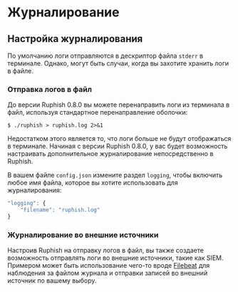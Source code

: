 # Журналирование

## Настройка журналирования

По умолчанию логи отправляются в дескриптор файла `stderr` в терминале. Однако, могут быть случаи, когда вы захотите хранить логи в файле.

### Отправка логов в файл

До версии Ruphish 0.8.0 вы можете перенаправить логи из терминала в файл, используя стандартное перенаправление оболочки:

```text
$ ./ruphish > ruphish.log 2>&1
```

Недостатком этого является то, что логи больше не будут отображаться в терминале. Начиная с версии Ruphish 0.8.0, у вас будет возможность настраивать дополнительное журналирование непосредственно в Ruphish.

В вашем файле `config.json` измените раздел `logging`, чтобы включить любое имя файла, которое вы хотите использовать для журналирования:

```javascript
"logging": {
	"filename": "ruphish.log"
}
```

### Журналирование во внешние источники

Настроив Ruphish на отправку логов в файл, вы также создаете возможность отправлять логи во внешние источники, такие как SIEM. Примером может быть использование чего-то вроде [Filebeat](https://www.elastic.co/products/beats/filebeat) для наблюдения за файлом журнала и отправки записей во внешний источник по вашему выбору.

